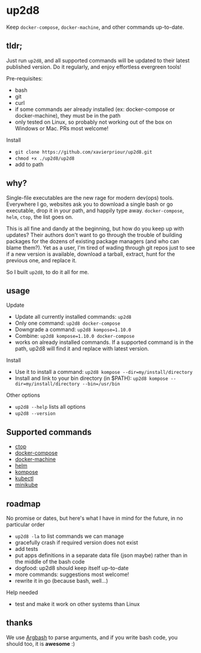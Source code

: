 # up2d8

Keep `docker-compose`, `docker-machine`, and other commands up-to-date.

## tldr;

Just run `up2d8`, and all supported commands will be updated to their latest published version.
Do it regularly, and enjoy effortless evergreen tools!

Pre-requisites:

- bash
- git
- curl 
- if some commands aer already installed (ex: docker-compose or docker-machine),
they must be in the path
- only tested on Linux, so probably not working out of the box on Windows or Mac.
PRs most welcome!

Install

- `git clone https://github.com/xavierpriour/up2d8.git`
- `chmod +x ./up2d8/up2d8`
- add to path

## why?

Single-file executables are the new rage for modern dev(ops) tools.
Everywhere I go, websites ask you to download a single bash or go executable, drop it in your path,
and happily type away. `docker-compose`, `helm`, `ctop`, the list goes on. 

This is all fine and dandy at the beginning, but how do you keep up with updates?
Their authors don't want to go through the trouble of building packages for the dozens of existing package managers
(and who can blame them?).
Yet as a user, I'm tired of wading through git repos just to see if a new version is available,
download a tarball, extract, hunt for the previous one, and replace it.

So I built `up2d8`, to do it all for me.

## usage

Update

- Update all currently installed commands: `up2d8`
- Only one command: `up2d8 docker-compose`
- Downgrade a command: `up2d8 kompose=1.10.0`
- Combine: `up2d8 kompose=1.10.0 docker-compose`
- works on already installed commands.
If a supported command is in the path, up2d8 will find it and replace with latest version.

Install

- Use it to install a command: `up2d8 kompose --dir=my/install/directory`
- Install and link to your bin directory (in $PATH):  `up2d8 kompose --dir=my/install/directory --bin=/usr/bin` 

Other options

- `up2d8 --help` lists all options
- `up2d8 --version`

## Supported commands
   
- [ctop](https://ctop.sh/)
- [docker-compose](https://docs.docker.com/compose/)
- [docker-machine](https://docs.docker.com/machine/)
- [helm](https://helm.sh/)
- [kompose](http://kompose.io/)
- [kubectl](https://kubernetes.io/docs/reference/kubectl/overview/)
- [minikube](https://github.com/kubernetes/minikube)

## roadmap

No promise or dates, but here's what I have in mind for the future,
in no particular order

- `up2d8 -la` to list commands we can manage
- gracefully crash if required version does not exist
- add tests
- put apps definitions in a separate data file (json maybe) rather than in the middle of the bash code
- dogfood: up2d8 should keep itself up-to-date
- more commands: suggestions most welcome!
- rewrite it in go (because bash, well...)

Help needed

- test and make it work on other systems than Linux


## thanks

We use [Argbash](https://argbash.io/) to parse arguments,
and if you write bash code, you should too, it is **awesome** :) 
